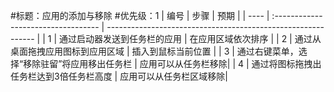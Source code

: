 #标题：应用的添加与移除
#优先级：1
| 编号 | 步骤                                | 预期                                                         |
| ---- | :---------------------------------- | ------------------------------------------------------------ |
| 1    | 通过启动器发送到任务栏的应用 | 在应用区域依次排序 |
| 2    | 通过从桌面拖拽应用图标到应用区域 | 插入到鼠标当前位置 |
| 3    | 通过右键菜单，选择“移除驻留”将应用移出任务栏 | 应用可以从任务栏移除|
| 4    | 通过将图标拖拽出任务栏达到3倍任务栏高度 | 应用可以从任务栏区域移除|